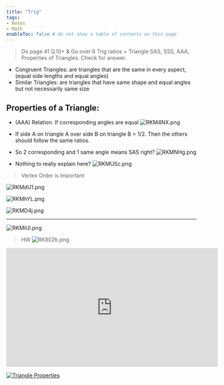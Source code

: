 ```yaml
---
title: "Trig"
tags:
- Notes
- Math
enableToc: false # do not show a table of contents on this page
---
```

> Do page 41 Q.10+ & Go over 6 Trig ratios + Triangle SAS, SSS, AAA, Properties of Triangles. Check for answer.
- Congruent Triangles: are triangles that are the same in every aspect, (equal side lengths and equal angles) 
- Similar Triangles: are triangles that have same shape and equal angles but not necessarily same size

## Properties of a Triangle:
- (AAA) Relation. If corresponding angles are equal
![RKM4NX.png](https://imgpile.com/images/RKM4NX.png)

- If side A on triangle A over side B on triangle B = 1/2. Then the others should follow the same ratios. 
- So 2 corresponding and 1 same angle means SAS right?
![RKMNHg.png](https://imgpile.com/images/RKMNHg.png)

- Nothing to really explain here?
![RKMUSc.png](https://imgpile.com/images/RKMUSc.png)


> Vertex Order is Important

![RKMdU1.png](https://imgpile.com/images/RKMdU1.png)

![RKMhYL.png](https://imgpile.com/images/RKMhYL.png)

![RKMD4j.png](https://imgpile.com/images/RKMD4j.png)

-------
![RKMiUl.png](https://imgpile.com/images/RKMiUl.png)

> HW
> ![RK802b.png](https://imgpile.com/images/RK802b.png)


<iframe width="560" height="315" src="https://www.youtube.com/embed/VXlFEilh-cw" title="YouTube video player" frameborder="0" allow="accelerometer; autoplay; clipboard-write; encrypted-media; gyroscope; picture-in-picture" allowfullscreen></iframe>

[![Triangle Properties](https://res.cloudinary.com/marcomontalbano/image/upload/v1655306127/video_to_markdown/images/youtube--VXlFEilh-cw-c05b58ac6eb4c4700831b2b3070cd403.jpg)](https://youtu.be/VXlFEilh-cw "Triangle Properties")
